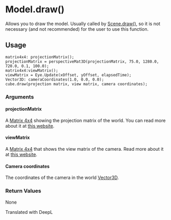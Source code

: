 # Model.draw()

Allows you to draw the model. Usually called by [Scene.draw()](/lib/3d/scene/draw), so it is not necessary (and not recommended) for the user to use this function.

## Usage

```
matrix4x4: projectionMatrix();
projectionMatrix = perspectiveMat3D(projectionMatrix, 75.0, 1280.0, 720.0, 0.1, 100.0);
matrix4x4:viewMatrix();
viewMatrix = Eye.Update(xOffset, yOffset, elapsedTime);
Vector3D: cameraCoordinates(1.0, 0.0, 0.0);
cube.draw(projection matrix, view matrix, camera coordinates);
```

### Arguments

#### projectionMatrix

A [Matrix 4x4](/lib/3d/matrix4x4) showing the projection matrix of the world. You can read more about it at [this website](http://www.sousakuba.com/Programming/d3d_camera.html).

#### viewMatrix

A [Matrix 4x4](/lib/3d/matrix4x4) that shows the view matrix of the camera. Read more about it at [this website](http://www.sousakuba.com/Programming/d3d_camera.html).

#### Camera coordinates

The coordinates of the camera in the world [Vector3D](/lib/math/vec3).

### Return Values

None

Translated with DeepL
